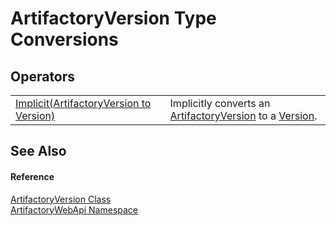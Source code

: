 # ArtifactoryVersion Type Conversions




## Operators
<table>
<tr>
<td><a href="b96aac46-0c29-2848-0c19-6346fe27778b">Implicit(ArtifactoryVersion to Version)</a></td>
<td>Implicitly converts an <a href="856e526c-1728-dd8c-2a47-1f97b75f359f">ArtifactoryVersion</a> to a <a href="a4c9b635-afbc-cb32-ac2a-e12c31931c2b">Version</a>.</td></tr>
</table>

## See Also


#### Reference
<a href="856e526c-1728-dd8c-2a47-1f97b75f359f">ArtifactoryVersion Class</a>  
<a href="75b20af6-7197-02a5-e38f-f7b15eac4732">ArtifactoryWebApi Namespace</a>  
